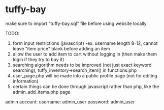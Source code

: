 # tuffy-bay
make sure to import "tuffy-bay.sql" file before using website locally

TODO: 
1. form input restrictions (javascript) 
	-ex. username length 8-12, cannot leave "item price" blank before adding an item
2. allow the user to add item to cart without logging in (then make them login if they try to buy it)
3. searching algorithm needs to be improved (not just exact keyword searching), tuffy_inventory->search_item() in functions.php
4. user_page.php will be made into a public profile page (not for editing information)
5. certain things can be done through javascript rather than php, like the admin_add_items.php page


admin account: 
username: admin_user
password: admin_user